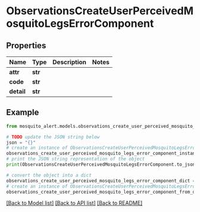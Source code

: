# ObservationsCreateUserPerceivedMosquitoLegsErrorComponent


## Properties

Name | Type | Description | Notes
------------ | ------------- | ------------- | -------------
**attr** | **str** |  | 
**code** | **str** |  | 
**detail** | **str** |  | 

## Example

```python
from mosquito_alert.models.observations_create_user_perceived_mosquito_legs_error_component import ObservationsCreateUserPerceivedMosquitoLegsErrorComponent

# TODO update the JSON string below
json = "{}"
# create an instance of ObservationsCreateUserPerceivedMosquitoLegsErrorComponent from a JSON string
observations_create_user_perceived_mosquito_legs_error_component_instance = ObservationsCreateUserPerceivedMosquitoLegsErrorComponent.from_json(json)
# print the JSON string representation of the object
print(ObservationsCreateUserPerceivedMosquitoLegsErrorComponent.to_json())

# convert the object into a dict
observations_create_user_perceived_mosquito_legs_error_component_dict = observations_create_user_perceived_mosquito_legs_error_component_instance.to_dict()
# create an instance of ObservationsCreateUserPerceivedMosquitoLegsErrorComponent from a dict
observations_create_user_perceived_mosquito_legs_error_component_from_dict = ObservationsCreateUserPerceivedMosquitoLegsErrorComponent.from_dict(observations_create_user_perceived_mosquito_legs_error_component_dict)
```
[[Back to Model list]](../README.md#documentation-for-models) [[Back to API list]](../README.md#documentation-for-api-endpoints) [[Back to README]](../README.md)


